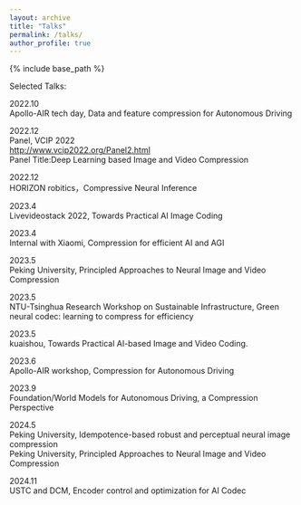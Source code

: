 ```yaml
---
layout: archive
title: "Talks"
permalink: /talks/
author_profile: true
---
```


{% include base_path %}

Selected Talks:


2022.10  
Apollo-AIR tech day, Data and feature compression for Autonomous Driving 

2022.12  
Panel, VCIP 2022  
http://www.vcip2022.org/Panel2.html  
Panel Title:Deep Learning based Image and Video Compression  

2022.12  
HORIZON robitics，Compressive Neural Inference  

2023.4   
Livevideostack 2022, Towards Practical AI Image Coding

2023.4  
Internal with Xiaomi, Compression for efficient AI and AGI

2023.5  
Peking University, Principled Approaches to Neural Image and Video Compression

2023.5  
NTU-Tsinghua Research Workshop on Sustainable Infrastructure, Green neural codec: learning to compress for efficiency  

2023.5  
kuaishou, Towards Practical AI-based Image and Video Coding. 

2023.6    
Apollo-AIR workshop, Compression for Autonomous Driving  

2023.9  
Foundation/World Models for Autonomous Driving, a Compression Perspective    

2024.5  
Peking University, Idempotence-based robust and perceptual neural image compression  
Peking University, Principled Approaches to Neural Image and Video Compression   

2024.11   
USTC and DCM, Encoder control and optimization for AI Codec   
